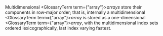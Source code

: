  



Multidimensional <GlossaryTerm  term={"array"}><i>arrays</i></GlossaryTerm> store their components in row-major order; that is, internally a multidimensional <GlossaryTerm  term={"array"}><i>array</i></GlossaryTerm> is stored as a one-dimensional <GlossaryTerm  term={"array"}><i>array</i></GlossaryTerm>, with the multidimensional index sets ordered lexicographically, last index varying fastest. 



